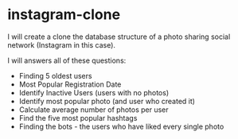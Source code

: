 # instagram-clone
I will create a clone the database structure of a photo sharing social network (Instagram in this case).

I will answers all of these questions:

- Finding 5 oldest users
- Most Popular Registration Date
- Identify Inactive Users (users with no photos)
- Identify most popular photo (and user who created it)
- Calculate average number of photos per user
- Find the five most popular hashtags
- Finding the bots - the users who have liked every single photo
